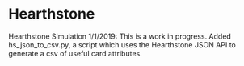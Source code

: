 # Hearthstone
Hearthstone Simulation
1/1/2019: This is a work in progress. Added hs_json_to_csv.py, a script which uses the Hearthstone JSON API to generate a csv of useful card attributes.
